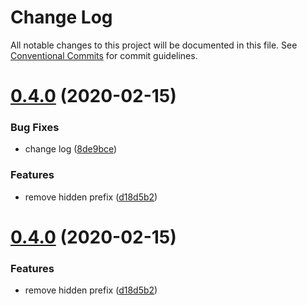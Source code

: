# Change Log

All notable changes to this project will be documented in this file.
See [Conventional Commits](https://conventionalcommits.org) for commit guidelines.

# [0.4.0](https://github.com/echosoar/protpl/compare/v0.3.2...v0.4.0) (2020-02-15)


### Bug Fixes

* change log ([8de9bce](https://github.com/echosoar/protpl/commit/8de9bcedc9a26783161f7c83b0009a6dca260b70))


### Features

* remove hidden prefix ([d18d5b2](https://github.com/echosoar/protpl/commit/d18d5b293d2fd9a351e590ce6f0809f95e05c206))





# [0.4.0](https://github.com/echosoar/protpl/compare/v0.3.2...v0.4.0) (2020-02-15)


### Features

* remove hidden prefix ([d18d5b2](https://github.com/echosoar/protpl/commit/d18d5b293d2fd9a351e590ce6f0809f95e05c206))
